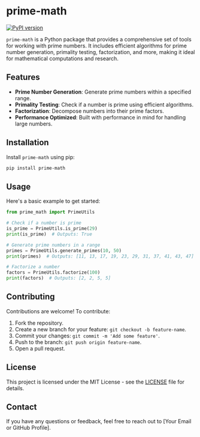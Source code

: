 # prime-math

[![PyPI version](https://badge.fury.io/py/prime-math.svg)](https://badge.fury.io/py/prime-math)

`prime-math` is a Python package that provides a comprehensive set of tools for working with prime numbers. It includes efficient algorithms for prime number generation, primality testing, factorization, and more, making it ideal for mathematical computations and research.

## Features

- **Prime Number Generation**: Generate prime numbers within a specified range.
- **Primality Testing**: Check if a number is prime using efficient algorithms.
- **Factorization**: Decompose numbers into their prime factors.
- **Performance Optimized**: Built with performance in mind for handling large numbers.

## Installation

Install `prime-math` using pip:

```bash
pip install prime-math
```

## Usage

Here's a basic example to get started:

```python
from prime_math import PrimeUtils

# Check if a number is prime
is_prime = PrimeUtils.is_prime(29)
print(is_prime)  # Outputs: True

# Generate prime numbers in a range
primes = PrimeUtils.generate_primes(10, 50)
print(primes)  # Outputs: [11, 13, 17, 19, 23, 29, 31, 37, 41, 43, 47]

# Factorize a number
factors = PrimeUtils.factorize(100)
print(factors)  # Outputs: [2, 2, 5, 5]
```

## Contributing

Contributions are welcome! To contribute:

1. Fork the repository.
2. Create a new branch for your feature: `git checkout -b feature-name`.
3. Commit your changes: `git commit -m 'Add some feature'`.
4. Push to the branch: `git push origin feature-name`.
5. Open a pull request.

## License

This project is licensed under the MIT License - see the [LICENSE](LICENSE) file for details.

## Contact

If you have any questions or feedback, feel free to reach out to [Your Email or GitHub Profile].